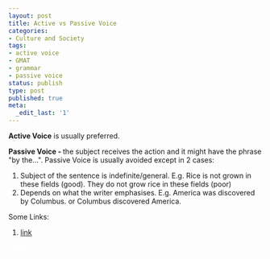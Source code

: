 ```yaml
---
layout: post
title: Active vs Passive Voice
categories:
- Culture and Society
tags:
- active voice
- GMAT
- grammar
- passive voice
status: publish
type: post
published: true
meta:
  _edit_last: '1'
---
```

<strong>Active Voice</strong> is usually preferred.

<strong>Passive Voice - </strong>the subject receives the action and it might have the phrase "by the...". Passive Voice is usually avoided except in 2 cases:
<ol>
	<li>Subject of the sentence is indefinite/general.
E.g. Rice is not grown in these fields (good). They do not grow rice in these fields (poor)</li>
	<li>Depends on what the writer emphasises.
E.g. America was discovered by Columbus. or Columbus discovered America.</li>
</ol>
<div>Some Links:</div>
<div>
<ol>
	<li><a href="http://owl.english.purdue.edu/handouts/grammar/g_actpass.html">link</a></li>
</ol>
<div><span style="color: #ffffff;">gmat</span></div>
</div>

